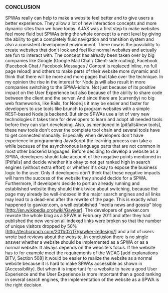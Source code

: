### CONCLUSION

SPWAs really can help to make a website feel better and to give users a better experience. They allow a lot of new interaction concepts and more dynamic sites than we have today. AJAX was a first step to make websites feel more fluid but SPWAs bring the whole concept to a next level by giving the ability to get a completely fluid navigation and transition system and also a consistent development environment. There now is the possibility to create websites that don't look and feel like normal websites and actually are fun to interact with.
The concept has already been taken over by big companies like Google (Google Mail Chat / Client-side routing), Facebook (Facebook Chat / Facebook Messages / Content is replaced inline, no full page reload) and others to make parts of their website more dynamic and I think that there will be more and more pages that take over the technique. 
In my opinion the rise in the interest for Node.js will also result in more companies switching to the SPWA-idiom. Not just because of its positive impact on the User Experience but also because of the ability to share code between the client and the server. And since there are (currently) no big web frameworks, like Rails, for Node.js it may be easier and faster for developers to use tools like brunch to program websites with a simple REST-based Node.js backend.
But since SPWAs use a lot of very new technologies it takes time for developers to learn and adopt all needed tools before they can start developing. Also, as mentioned in [pitfalls#new tools], these new tools don't cover the complete tool chain and several tools have to get connected manually. Especially when developers don't have experience in programming JavaScript the learning process can take a while because of the asynchronous language parts that are not common in most other backend languages.
Before deciding to develop a website as a SPWA, developers should take account of the negative points mentioned in [Ptifalls] and decide whether it's okay to not get ranked high in search engines (without extra effort) or whether it's okay to expose the business logic to the user. Only if developers don't think that these negative impacts will harm the success of the website they should decide for a SPWA.
Furthermore, if developers decide to port an already running and established website they should think twice about switching, because the page may already be well-indexed in the major search engines and all links may lead to a dead-end after the rewrite of the page. This is exactly what happened to gawker.com, a well established "media news and gossip" blog [http://en.wikipedia.org/wiki/Gawker]. The developers of gawker.com rewrote the whole blog as a SPWA in February 2011 and after they had published the new version all indexed links were broken so that the number of unique visitors dropped by 50% [http://techcrunch.com/2011/02/17/gawker-redesign/] and a lot of users wrote bad reviews about the website.
In conclusion there is no single answer whether a website should be implemented as a SPWA or as a normal website. It always depends on the website's focus. If the website has to for example meet the requirements of the WCAG [add explanations BITV, Section 508] it would be easier to realize the website as a normal website because it is hard to make SPWAs accessible as shown in [Accessibility]. But when it is important for a website to have a good User Experience and the User Experience is more important than a good ranking in several search engines, the implementation of the website as a SPWA is the right decision.